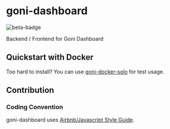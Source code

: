 # goni-dashboard
![beta-badge](https://img.shields.io/badge/release-beta-yellow.svg)

Backend / Frontend for Goni Dashboard

## Quickstart with Docker
Too hard to install? You can use [goni-docker-solo](https://github.com/goniapm/goni-docker-solo) for test usage.

## Contribution
### Coding Convention
goni-dashboard uses [Airbnb/Javascript Style Guide](https://github.com/airbnb/javascript).
